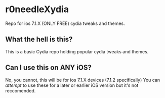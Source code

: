 # r0needleXydia
Repo for ios 7.1.X (ONLY FREE) cydia tweaks and themes.

## What the hell is this?
This is a basic Cydia repo holding popular cydia tweaks and themes.

## Can I use this on ANY iOS?
No, you cannot, this will be for ios 7.1.X devices (7.1.2 specifically)
You can *attempt* to use these for a later or earlier iOS version but it's not reccomended.
